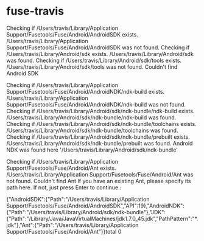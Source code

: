 # fuse-travis


Checking if /Users/travis/Library/Application Support/Fusetools/Fuse/Android/AndroidSDK exists.
/Users/travis/Library/Application Support/Fusetools/Fuse/Android/AndroidSDK was not found.
Checking if /Users/travis/Library/Android/sdk exists.
/Users/travis/Library/Android/sdk was found.
Checking if /Users/travis/Library/Android/sdk/tools exists.
/Users/travis/Library/Android/sdk/tools was not found.
Couldn't find Android SDK

Checking if /Users/travis/Library/Application Support/Fusetools/Fuse/Android/AndroidNDK/ndk-build exists.
/Users/travis/Library/Application Support/Fusetools/Fuse/Android/AndroidNDK/ndk-build was not found.
Checking if /Users/travis/Library/Android/sdk/ndk-bundle/ndk-build exists.
/Users/travis/Library/Android/sdk/ndk-bundle/ndk-build was found.
Checking if /Users/travis/Library/Android/sdk/ndk-bundle/toolchains exists.
/Users/travis/Library/Android/sdk/ndk-bundle/toolchains was found.
Checking if /Users/travis/Library/Android/sdk/ndk-bundle/prebuilt exists.
/Users/travis/Library/Android/sdk/ndk-bundle/prebuilt was found.
Android NDK was found here '/Users/travis/Library/Android/sdk/ndk-bundle'

Checking if /Users/travis/Library/Application Support/Fusetools/Fuse/Android/Ant exists.
/Users/travis/Library/Application Support/Fusetools/Fuse/Android/Ant was not found.
Couldn't find Ant
If you have an existing Ant, please specify its path here. If not, just press Enter to continue.: 

{"AndroidSDK":{"Path":"/Users/travis/Library/Application Support/Fusetools/Fuse/Android/AndroidSDK","API":19},"AndroidNDK":{"Path":"/Users/travis/Library/Android/sdk/ndk-bundle"},"JDK":{"Path":"/Library/Java/JavaVirtualMachines/jdk1.7.0_45.jdk","PathPattern":"*.jdk"},"Ant":{"Path":"/Users/travis/Library/Application Support/Fusetools/Fuse/Android/Ant"}}total 0
